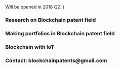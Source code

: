 <html>
<head>
Will be opened in 2018 Q2 :)  
</head>

<Body>
  <h3>Research on Blockchain patent field </h3>
  <h3>Making portfolios in Blockchain patent field</h3>
  <h3>Blockchain with IoT</h3>
  <h3>Contact: blockchainpatents@gmail.com </h4>
</Body>
